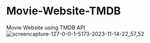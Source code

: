 # Movie-Website-TMDB
Movie Website using TMDB API
![screencapture-127-0-0-1-5173-2023-11-14-22_57_52](https://github.com/Janjanny/Movie-Website-TMDB/assets/95693630/f0fe6c07-19e2-4e88-9fa2-4fa44e4a3dd4)

